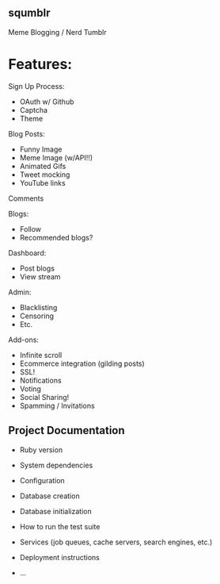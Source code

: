squmblr
-------

Meme Blogging / Nerd Tumblr

Features:
=========

Sign Up Process:

  * OAuth w/ Github
  * Captcha
  * Theme

Blog Posts:

  * Funny Image
  * Meme Image (w/API!!)
  * Animated Gifs
  * Tweet mocking
  * YouTube links

Comments

Blogs:

  * Follow
  * Recommended blogs?

Dashboard:

  * Post blogs
  * View stream

Admin:

  * Blacklisting
  * Censoring
  * Etc.

Add-ons:

  * Infinite scroll
  * Ecommerce integration (gilding posts)
  * SSL!
  * Notifications
  * Voting
  * Social Sharing!
  * Spamming / Invitations


## Project Documentation

* Ruby version

* System dependencies

* Configuration

* Database creation

* Database initialization

* How to run the test suite

* Services (job queues, cache servers, search engines, etc.)

* Deployment instructions

* ...
